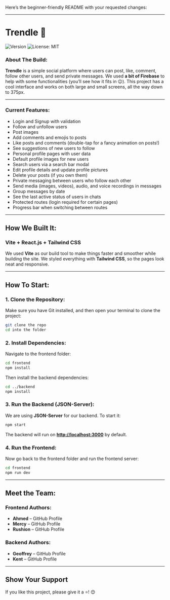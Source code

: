 Here’s the beginner-friendly README with your requested changes:

---

# Trendle 🌟

<p> <img alt="Version" src="https://img.shields.io/badge/version-0.1.0-blue.svg?cacheSeconds=2592000" /> <img alt="License: MIT" src="https://img.shields.io/badge/License-MIT-yellow.svg" /> </p>

### About The Build:

**Trendle** is a simple social platform where users can post, like, comment, follow other users, and send private messages. We used **a bit of Firebase** to help with some functionalities (you’ll see how it fits in 😉). This project has a cool interface and works on both large and small screens, all the way down to 375px.

---

### Current Features:

- Login and Signup with validation
- Follow and unfollow users
- Post images
- Add comments and emojis to posts
- Like posts and comments (double-tap for a fancy animation on posts!)
- See suggestions of new users to follow
- Personal profile pages with user data
- Default profile images for new users
- Search users via a search bar modal
- Edit profile details and update profile pictures
- Delete your posts (if you own them)
- Private messaging between users who follow each other
- Send media (images, videos), audio, and voice recordings in messages
- Group messages by date
- See the last active status of users in chats
- Protected routes (login required for certain pages)
- Progress bar when switching between routes

---

## How We Built It:

### **Vite + React.js + Tailwind CSS**

We used **Vite** as our build tool to make things faster and smoother while building the site. We styled everything with **Tailwind CSS**, so the pages look neat and responsive.

---

## How To Start:

### 1\. Clone the Repository:

Make sure you have Git installed, and then open your terminal to clone the project:

```bash
git clone the repo
cd into the folder
```

### 2\. Install Dependencies:

Navigate to the frontend folder:

```bash
cd frontend
npm install
```

Then install the backend dependencies:

```bash
cd ../backend
npm install
```

### 3\. Run the Backend (JSON-Server):

We are using **JSON-Server** for our backend. To start it:

```bash
npm start
```

The backend will run on **[http://localhost:3000](http://localhost:3000)** by default.

### 4\. Run the Frontend:

Now go back to the frontend folder and run the frontend server:

```bash
cd frontend
npm run dev
```

---

## Meet the Team:

### **Frontend Authors:**

- **Ahmed** – GitHub Profile
- **Mercy** – GitHub Profile
- **Rushion** – GitHub Profile

### **Backend Authors:**

- **Geoffrey** – GitHub Profile
- **Kent** – GitHub Profile

---

## Show Your Support

If you like this project, please give it a ⭐️! 😊
